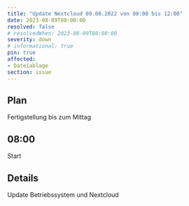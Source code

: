 ```yaml
---
title: "Update Nextcloud 09.08.2022 von 08:00 bis 12:00"
date: 2023-08-09T08:00:00
resolved: false
# resolvedWhen: 2023-08-09T08:00:00
severity: down
# informational: true
pin: true 
affected:
- Dateiablage
section: issue
---
```


## Plan

Fertigstellung bis zum Mittag

## 08:00 

Start

## Details

Update Betriebssystem und Nextcloud
